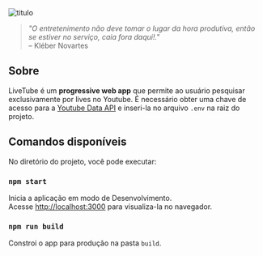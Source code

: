 <img src="https://i.ibb.co/7K5yHpD/LIVETUBE.png" alt="titulo" /> 

> _"O entretenimento não deve tomar o lugar da hora produtiva, então se estiver no serviço, caia fora daqui!."_ </br>
> – Kléber Novartes

## Sobre

LiveTube é um <strong>progressive web app</strong> que permite ao usuário pesquisar exclusivamente por lives no Youtube.
É necessário obter uma chave de acesso para a <a href='https://developers.google.com/youtube/v3/'>Youtube Data API</a> e inseri-la no arquivo `.env` na raiz do projeto.

## Comandos disponíveis

No diretório do projeto, você pode executar:

### `npm start`

Inicia a aplicação em modo de Desenvolvimento.<br />
Acesse [http://localhost:3000](http://localhost:3000) para visualiza-la no navegador.

### `npm run build`

Constroi o app para produção na pasta `build`.<br />
